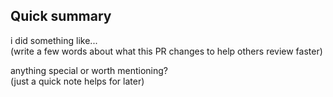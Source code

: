 ## Quick summary

i did something like...  
(write a few words about what this PR changes to help others review faster)

anything special or worth mentioning?  
(just a quick note helps for later)